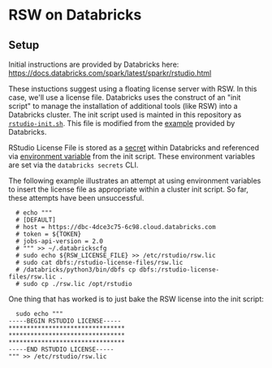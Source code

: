 # RSW on Databricks

## Setup
Initial instructions are provided by Databricks here: https://docs.databricks.com/spark/latest/sparkr/rstudio.html

These instuctions suggest using a floating license server with RSW. In this case, we'll use a license file. Databricks uses the construct of an "init script" to manage the installation of additional tools (like RSW) into a Databricks cluster. The init script used is mainted in this repository as [`rstudio-init.sh`](rstudio-init.sh). This file is modified from the [example](https://docs.databricks.com/spark/latest/sparkr/rstudio.html#install-rstudio-workbench) provided by Databricks.

RStudio License File is stored as a [secret](https://docs.databricks.com/security/secrets/secrets.html) within Databricks and referenced via [environment variable](https://docs.databricks.com/security/secrets/secrets.html#reference-a-secret-in-an-environment-variable) from the init script. These environment variables are set via the `databricks secrets` CLI.

The following example illustrates an attempt at using environment variables to insert the license file as appropriate within a cluster init script. So far, these attempts have been unsuccessful.

```
  # echo """
  # [DEFAULT]
  # host = https://dbc-4dce3c75-6c98.cloud.databricks.com
  # token = ${TOKEN}
  # jobs-api-version = 2.0
  # """ >> ~/.databrickscfg
  # sudo echo ${RSW_LICENSE_FILE} >> /etc/rstudio/rsw.lic
  # sudo cat dbfs:/rstudio-license-files/rsw.lic
  # /databricks/python3/bin/dbfs cp dbfs:/rstudio-license-files/rsw.lic .
  # sudo cp ./rsw.lic /opt/rstudio
```

One thing that has worked is to just bake the RSW license into the init script:

```
  sudo echo """
-----BEGIN RSTUDIO LICENSE-----
********************************
********************************
********************************
-----END RSTUDIO LICENSE-----
""" >> /etc/rstudio/rsw.lic
```